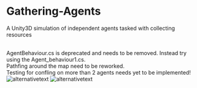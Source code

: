 # Gathering-Agents
A Unity3D simulation of independent agents tasked with collecting resources

<br/>AgentBehaviour.cs is deprecated and needs to be removed. Instead try using the Agent_behaviour1.cs.
<br/>Pathfing around the map need to be reworked.
<br/>Testing for confling on more than 2 agents needs yet to be implemented!
<br/>
![alternativetext](https://i.imgur.com/gzLoGKJ.png)
![alternativetext](https://i.imgur.com/4HiocAM.png)
